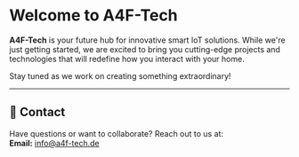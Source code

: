 # Welcome to A4F-Tech

**A4F-Tech** is your future hub for innovative smart IoT solutions. While we're just getting started, we are excited to bring you cutting-edge projects and technologies that will redefine how you interact with your home.  

Stay tuned as we work on creating something extraordinary!

---

## 📧 Contact  
Have questions or want to collaborate? Reach out to us at:  
**Email:** [info@a4f-tech.de](mailto:info@a4f-tech.de)  
